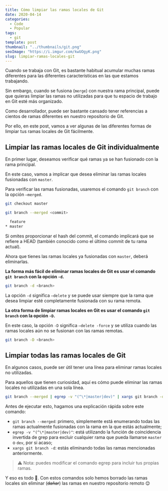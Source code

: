 ```yaml
---
title: Cómo limpiar las ramas locales de Git
date: 2020-04-14
categories:
  - Code
  - Popular
tags:
  - git
template: post
thumbnail: "../thumbnails/git.png"
seoImage: "https://i.imgur.com/kwUOgyK.png"
slug: limpiar-ramas-locales-git
---
```


Cuando se trabaja con Git, es bastante habitual acumular muchas ramas diferentes para las diferentes características en las que estamos trabajando.

Sin embargo, cuando se fusiona (`merge`) con nuestra rama principal, puede que quieras limpiar las ramas no utilizadas para que tu espacio de trabajo en Git esté más organizado.

Como desarrollador, puede ser bastante cansado tener referencias a cientos de ramas diferentes en nuestro repositorio de Git.

Por ello, en este post, vamos a ver algunas de las diferentes formas de limpiar tus ramas locales de Git fácilmente.

## Limpiar las ramas locales de Git individualmente

En primer lugar, deseamos verificar qué ramas ya se han fusionado con la rama principal.

En este caso, vamos a implicar que desea eliminar las ramas locales fusionadas con `master`.

Para verificar las ramas fusionadas, usaremos el comando `git branch` con la opción `–merged`.

```bash
git checkout master

git branch --merged <commit>

  feature
* master
```

Si omites proporcionar el hash del commit, el comando implicará que se refiere a HEAD (también conocido como el último commit de tu rama actual).

Ahora que tienes las ramas locales ya fusionadas con `master`, deberá eliminarlas.

**La forma más fácil de eliminar ramas locales de Git es usar el comando `git branch` con la opción `-d`.**

```bash
git branch -d <branch>
```

La opción `-d` significa `–delete` y se puede usar siempre que la rama que desea limpiar esté completamente fusionada con su rama remota.

**La otra forma de limpiar ramas locales en Git es usar el comando `git branch` con la opción `-D`.**

En este caso, la opción `-D` significa `–delete -force` y se utiliza cuando las ramas locales aún no se fusionan con las ramas remotas.

```bash
git branch -D <branch>
```

## Limpiar todas las ramas locales de Git

En algunos casos, puede ser útil tener una línea para eliminar ramas locales no utilizadas.

Para aquellos que tienen curiosidad, aquí es cómo puede eliminar las ramas locales no utilizadas en una sola línea.

```bash
git branch --merged | egrep -v "(^\*|master|dev)" | xargs git branch -d
```

Antes de ejecutar esto, hagamos una explicación rápida sobre este comando:

- `git branch --merged`: primero, simplemente está enumerando todas las ramas actualmente fusionadas con la rama en la que estás actualmente;
- `egrep -v "(^\*|master|dev)"`: está utilizando la función de coincidencia invertida de grep para excluir cualquier rama que pueda llamarse `master` o `dev`, por si acaso;
- `xargs git branch -d`: estás eliminando todas las ramas mencionadas anteriormente.

> ⚠️ Nota: puedes modificar el comando egrep para incluir tus propias ramas.

Y eso es todo 🎉. Con estos comandos solo hemos borrado las ramas locales sin eliminar (~~dañar~~) las ramas en nuestro repositorio remoto 😌
